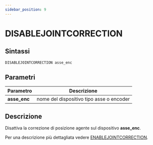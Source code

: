 ```yaml
---
sidebar_position: 9
---
```


# DISABLEJOINTCORRECTION

## Sintassi

  ```
  DISABLEJOINTCORRECTION asse_enc
  ```

## Parametri
|Parametro                         | Descrizione                                    |                
|----------------------------------|------------------------------------------------|
| **asse_enc**                    | nome del dispositivo tipo asse o encoder        |      


## Descrizione
 Disattiva la correzione di posizione agente sul dispositivo **asse_enc**.

Per una descrizione più dettagliata vedere [ENABLEJOINTCORRECTION](ENABLEJOINTCORRECTION.md).
